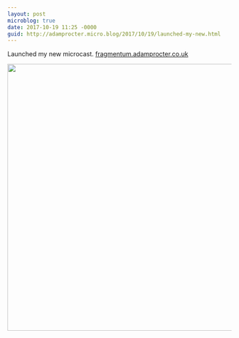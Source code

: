 ```yaml
---
layout: post
microblog: true
date: 2017-10-19 11:25 -0000
guid: http://adamprocter.micro.blog/2017/10/19/launched-my-new.html
---
```

Launched my new microcast. [fragmentum.adamprocter.co.uk](http://fragmentum.adamprocter.co.uk)

<img src="http://discursive.adamprocter.co.uk/uploads/2017/926f740efc.jpg" width="600" height="600" />
